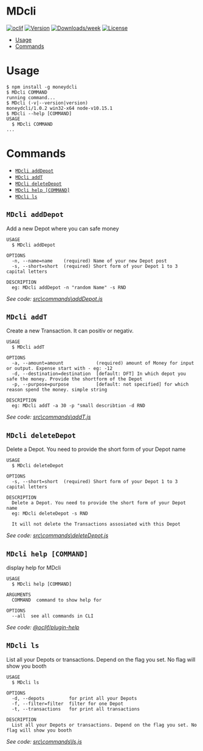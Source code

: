 MDcli
=====



[![oclif](https://img.shields.io/badge/cli-oclif-brightgreen.svg)](https://oclif.io)
[![Version](https://img.shields.io/npm/v/MDcli.svg)](https://npmjs.org/package/MDcli)
[![Downloads/week](https://img.shields.io/npm/dw/MDcli.svg)](https://npmjs.org/package/MDcli)
[![License](https://img.shields.io/npm/l/MDcli.svg)](https://github.com/AdrianBusse/MDcli/blob/master/package.json)

<!-- toc -->
* [Usage](#usage)
* [Commands](#commands)
<!-- tocstop -->
# Usage
<!-- usage -->
```sh-session
$ npm install -g moneydcli
$ MDcli COMMAND
running command...
$ MDcli (-v|--version|version)
moneydcli/1.0.2 win32-x64 node-v10.15.1
$ MDcli --help [COMMAND]
USAGE
  $ MDcli COMMAND
...
```
<!-- usagestop -->
# Commands
<!-- commands -->
* [`MDcli addDepot`](#mdcli-adddepot)
* [`MDcli addT`](#mdcli-addt)
* [`MDcli deleteDepot`](#mdcli-deletedepot)
* [`MDcli help [COMMAND]`](#mdcli-help-command)
* [`MDcli ls`](#mdcli-ls)

## `MDcli addDepot`

Add a new Depot where you can safe money

```
USAGE
  $ MDcli addDepot

OPTIONS
  -n, --name=name    (required) Name of your new Depot post
  -s, --short=short  (required) Short form of your Depot 1 to 3 capital letters

DESCRIPTION
  eg: MDcli addDepot -n "random Name" -s RND
```

_See code: [src\commands\addDepot.js](https://github.com/AdriBusse/MDcli/blob/v1.0.2/src\commands\addDepot.js)_

## `MDcli addT`

Create a new Transaction. It can positiv or negativ.

```
USAGE
  $ MDcli addT

OPTIONS
  -a, --amount=amount            (required) amount of Money for input or output. Expense start with - eg: -12
  -d, --destination=destination  [default: DFT] In which depot you safe the money. Provide the shortform of the Depot
  -p, --purpose=purpose          [default: not specified] for which reason spend the money. simple string

DESCRIPTION
  eg: MDcli addT -a 30 -p "small describtion -d RND
```

_See code: [src\commands\addT.js](https://github.com/AdriBusse/MDcli/blob/v1.0.2/src\commands\addT.js)_

## `MDcli deleteDepot`

Delete a Depot. You need to provide the short form of your Depot name

```
USAGE
  $ MDcli deleteDepot

OPTIONS
  -s, --short=short  (required) Short form of your Depot 1 to 3 capital letters

DESCRIPTION
  Delete a Depot. You need to provide the short form of your Depot name
  eg: MDcli deleteDepot -s RND

  It will not delete the Transactions assosiated with this Depot
```

_See code: [src\commands\deleteDepot.js](https://github.com/AdriBusse/MDcli/blob/v1.0.2/src\commands\deleteDepot.js)_

## `MDcli help [COMMAND]`

display help for MDcli

```
USAGE
  $ MDcli help [COMMAND]

ARGUMENTS
  COMMAND  command to show help for

OPTIONS
  --all  see all commands in CLI
```

_See code: [@oclif/plugin-help](https://github.com/oclif/plugin-help/blob/v3.0.1/src\commands\help.ts)_

## `MDcli ls`

List all your Depots or transactions. Depend on the flag you set. No flag will show you booth

```
USAGE
  $ MDcli ls

OPTIONS
  -d, --depots         for print all your Depots
  -f, --filter=filter  filter for one Depot
  -t, --transactions   for print all transactions

DESCRIPTION
  List all your Depots or transactions. Depend on the flag you set. No flag will show you booth
```

_See code: [src\commands\ls.js](https://github.com/AdriBusse/MDcli/blob/v1.0.2/src\commands\ls.js)_
<!-- commandsstop -->
